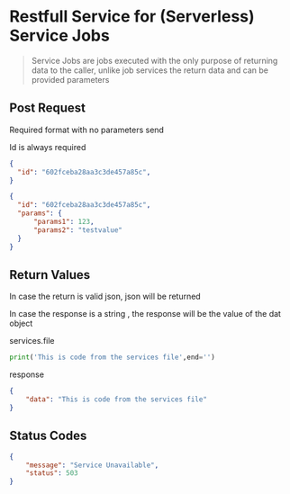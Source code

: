 # Restfull Service for (Serverless) Service Jobs

> Service Jobs are jobs executed with the only purpose of returning data to the caller, unlike job services the return data and can be provided parameters

## Post Request

Required format with no parameters send

Id is always required

```json
{
  "id": "602fceba28aa3c3de457a85c",
}
```

```json
{
  "id": "602fceba28aa3c3de457a85c",
  "params": {
      "params1": 123,
      "params2": "testvalue"
  }
}
```

## Return Values

In case the return is valid json, json will be returned

In case the response is a string , the response will be the value of the dat object

services.file

```py
print('This is code from the services file',end='')
```

response

```json
{
    "data": "This is code from the services file"
}
```

## Status Codes

```json
{
    "message": "Service Unavailable",
    "status": 503
}
```
